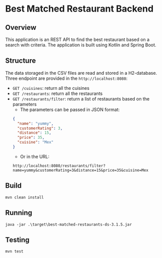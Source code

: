 # Best Matched Restaurant Backend

## Overview

This application is an REST API to find the best restaurant based on a search with criteria.
The application is built using Kotlin and Spring Boot.

## Structure

The data storaged in the CSV files are read and stored in a H2-database.
Three endpoint are provided in the ```http://localhost:8080```:
- ```GET /cuisines```: return all the cuisines
- ```GET /restaurants```: return all the restaurants
- ```GET /restaurants/filter```: return a list of restaurants based on the parameters
  - The parameters can be passed in JSON format:
  ```json
  {
    "name": "yummy",
    "customerRating": 3,
    "distance": 15,
    "price": 35,
    "cuisine": "Mex"
  }
  ```
  - Or in the URL: 
  ```text
  http://localhost:8080/restaurants/filter?name=yummy&customerRating=3&distance=15&price=35&cuisine=Mex

## Build

```mvn clean install```

## Running

```java -jar .\target\best-matched-restaurants-ds-3.1.5.jar```

## Testing

```mvn test```